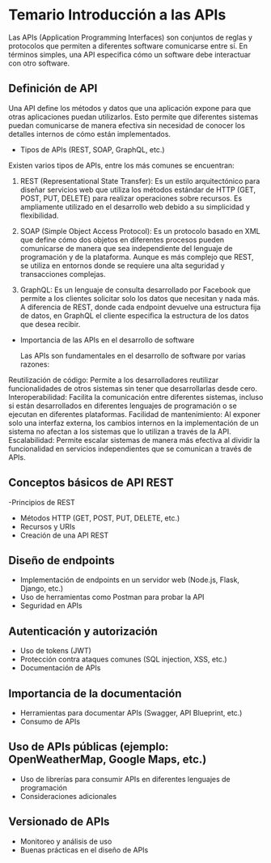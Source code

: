 # Temario Introducción a las APIs

Las APIs (Application Programming Interfaces) son conjuntos de reglas y protocolos que permiten a diferentes software comunicarse entre sí. En términos simples, una API especifica cómo un software debe interactuar con otro software.

## Definición de API

Una API define los métodos y datos que una aplicación expone para que otras aplicaciones puedan utilizarlos. Esto permite que diferentes sistemas puedan comunicarse de manera efectiva sin necesidad de conocer los detalles internos de cómo están implementados.

- Tipos de APIs (REST, SOAP, GraphQL, etc.)

Existen varios tipos de APIs, entre los más comunes se encuentran:

1. REST (Representational State Transfer): Es un estilo arquitectónico para diseñar servicios web que utiliza los métodos estándar de HTTP (GET, POST, PUT, DELETE) para realizar operaciones sobre recursos. Es ampliamente utilizado en el desarrollo web debido a su simplicidad y flexibilidad.

2. SOAP (Simple Object Access Protocol): Es un protocolo basado en XML que define cómo dos objetos en diferentes procesos pueden comunicarse de manera que sea independiente del lenguaje de programación y de la plataforma. Aunque es más complejo que REST, se utiliza en entornos donde se requiere una alta seguridad y transacciones complejas.

3. GraphQL: Es un lenguaje de consulta desarrollado por Facebook que permite a los clientes solicitar solo los datos que necesitan y nada más. A diferencia de REST, donde cada endpoint devuelve una estructura fija de datos, en GraphQL el cliente especifica la estructura de los datos que desea recibir.

- Importancia de las APIs en el desarrollo de software

  Las APIs son fundamentales en el desarrollo de software por varias razones:

Reutilización de código: Permite a los desarrolladores reutilizar funcionalidades de otros sistemas sin tener que desarrollarlas desde cero.
Interoperabilidad: Facilita la comunicación entre diferentes sistemas, incluso si están desarrollados en diferentes lenguajes de programación o se ejecutan en diferentes plataformas.
Facilidad de mantenimiento: Al exponer solo una interfaz externa, los cambios internos en la implementación de un sistema no afectan a los sistemas que lo utilizan a través de la API.
Escalabilidad: Permite escalar sistemas de manera más efectiva al dividir la funcionalidad en servicios independientes que se comunican a través de APIs.

## Conceptos básicos de API REST

-Principios de REST
- Métodos HTTP (GET, POST, PUT, DELETE, etc.)
- Recursos y URIs
- Creación de una API REST

## Diseño de endpoints
- Implementación de endpoints en un servidor web (Node.js, Flask, Django, etc.)
- Uso de herramientas como Postman para probar la API
- Seguridad en APIs

## Autenticación y autorización
- Uso de tokens (JWT)
- Protección contra ataques comunes (SQL injection, XSS, etc.)
- Documentación de APIs

## Importancia de la documentación
- Herramientas para documentar APIs (Swagger, API Blueprint, etc.)
- Consumo de APIs

## Uso de APIs públicas (ejemplo: OpenWeatherMap, Google Maps, etc.)
- Uso de librerías para consumir APIs en diferentes lenguajes de programación
- Consideraciones adicionales

## Versionado de APIs
- Monitoreo y análisis de uso
- Buenas prácticas en el diseño de APIs
